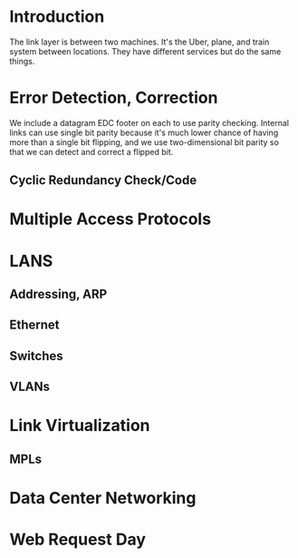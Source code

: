 # Introduction
The link layer is between two machines. It's the Uber, plane, and train system between locations. They have different services but do the same things. 
# Error Detection, Correction
We include a datagram EDC footer on each to use parity checking. Internal links can use single bit parity because it's much lower chance of having more than a single bit flipping, and we use two-dimensional bit parity so that we can detect and correct a flipped bit. 

## Cyclic Redundancy Check/Code
# Multiple Access Protocols

# LANS

## Addressing, ARP

## Ethernet

## Switches

## VLANs

# Link Virtualization

## MPLs

# Data Center Networking

# Web Request Day